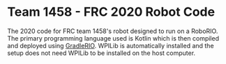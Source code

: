 # Team 1458 - FRC 2020 Robot Code

The 2020 code for FRC team 1458's robot designed to run on a RoboRIO. The primary programming language used is Kotlin which is then compiled and deployed using [GradleRIO](https://github.com/wpilibsuite/GradleRIO). WPILib is automatically installed and the setup does not need WPILib to be installed on the host computer.